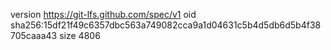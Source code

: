 version https://git-lfs.github.com/spec/v1
oid sha256:15df21f49c6357dbc563a749082cca9a1d04631c5b4d5db6d5b4f38705caaa43
size 4806
